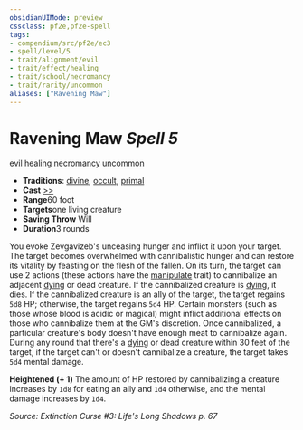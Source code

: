 ```yaml
---
obsidianUIMode: preview
cssclass: pf2e,pf2e-spell
tags:
- compendium/src/pf2e/ec3
- spell/level/5
- trait/alignment/evil
- trait/effect/healing
- trait/school/necromancy
- trait/rarity/uncommon
aliases: ["Ravening Maw"]
---
```

# Ravening Maw *Spell 5*   
[evil](evil.md)  [healing](healing.md)  [necromancy](necromancy.md)  [uncommon](uncommon.md)  

- **Traditions**: [divine](divine.md), [occult](occult.md), [primal](primal.md)
- **Cast** [>>](chapter-9-playing-the-game.md#Actions "Two-Action") 
- **Range**60 foot
- **Targets**one living creature
- **Saving Throw** Will
- **Duration**3 rounds

You evoke Zevgavizeb's unceasing hunger and inflict it upon your target. The target becomes overwhelmed with cannibalistic hunger and can restore its vitality by feasting on the flesh of the fallen. On its turn, the target can use 2 actions (these actions have the [manipulate](manipulate.md) trait) to cannibalize an adjacent [dying](conditions.md#Dying) or dead creature. If the cannibalized creature is [dying](conditions.md#Dying), it dies. If the cannibalized creature is an ally of the target, the target regains `5d8` HP; otherwise, the target regains `5d4` HP. Certain monsters (such as those whose blood is acidic or magical) might inflict additional effects on those who cannibalize them at the GM's discretion. Once cannibalized, a particular creature's body doesn't have enough meat to cannibalize again. During any round that there's a [dying](conditions.md#Dying) or dead creature within 30 feet of the target, if the target can't or doesn't cannibalize a creature, the target takes `5d4` mental damage.

**Heightened (+ 1)** The amount of HP restored by cannibalizing a creature increases by `1d8` for eating an ally and `1d4` otherwise, and the mental damage increases by `1d4`.

*Source: Extinction Curse #3: Life's Long Shadows p. 67*